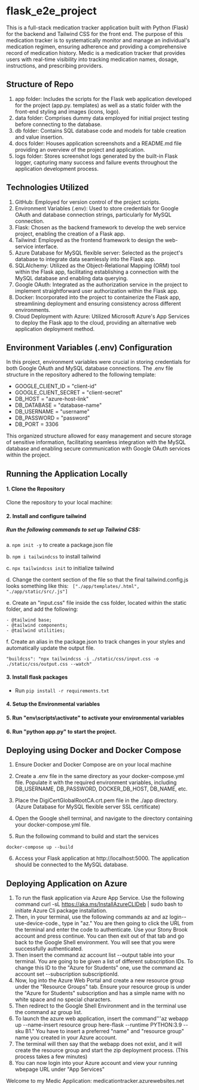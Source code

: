 # flask_e2e_project

This is a full-stack medication tracker application built with Python (Flask) for the backend and Tailwind CSS for the front end. The purpose of this medication tracker is to systematically monitor and manage an individual's medication regimen, ensuring adherence and providing a comprehensive record of medication history.
Medic is a medication tracker that provides users with real-time visibility into tracking medication names, dosage, instructions, and prescribing providers. 

## Structure of Repo
1. app folder: Includes the scripts for the Flask web application developed for the project (app.py. templates) as well as a static folder with the front-end styling and images (icons, logo).
2. data folder: Comprises dummy data employed for initial project testing before connecting to the database.
3. db folder: Contains SQL database code and models for table creation and value insertion.
4. docs folder: Houses application screenshots and a README.md file providing an overview of the project and application.
5. logs folder: Stores screenshot logs generated by the built-in Flask logger, capturing many success and failure events throughout the application development process.

## Technologies Utilized

1. GitHub: Employed for version control of the project scripts.
2. Environment Variables (.env): Used to store credentials for Google OAuth and database connection strings, particularly for MySQL connection.
3. Flask: Chosen as the backend framework to develop the web service project, enabling the creation of a Flask app.
4. Tailwind: Employed as the frontend framework to design the web-service interface.
5. Azure Database for MySQL flexible server: Selected as the project's database to integrate data seamlessly into the Flask app.
6. SQLAlchemy: Utilized as the Object-Relational Mapping (ORM) tool within the Flask app, facilitating establishing a connection with the MySQL database and enabling data querying.
7. Google OAuth: Integrated as the authorization service in the project to implement straightforward user authorization within the Flask app.
8. Docker: Incorporated into the project to containerize the Flask app, streamlining deployment and ensuring consistency across different environments.
9. Cloud Deployment with Azure: Utilized Microsoft Azure's App Services to deploy the Flask app to the cloud, providing an alternative web application deployment method.


## Environment Variables (.env) Configuration

In this project, environment variables were crucial in storing credentials for both Google OAuth and MySQL database connections. The .env file structure in the repository adhered to the following template:

- GOOGLE_CLIENT_ID = "client-id"
- GOOGLE_CLIENT_SECRET = "client-secret"
- DB_HOST = "azure-host-link"
- DB_DATABASE = "database-name"
- DB_USERNAME = "username"
- DB_PASSWORD = "password"
- DB_PORT = 3306

This organized structure allowed for easy management and secure storage of sensitive information, facilitating seamless integration with the MySQL database and enabling secure communication with Google OAuth services within the project.

## Running the Application Locally

#### 1. Clone the Repository

Clone the repository to your local machine:

#### 2. Install and configure tailwind

##### Run the following commands to set up Tailwind CSS:
a. ```npm init -y``` to create a package.json file

b. ```npm i tailwindcss``` to install tailwind

c. ```npx tailwindcss init``` to initialize tailwind

d. Change the content section of the file so that the final tailwind.config.js looks something like this:  ``` ["./app/templates/.html", "./app/static/src/.js"]```

e. Create an "input.css" file inside the css folder, located within the static folder, and add the following:

    - @tailwind base;
    - @tailwind components;
    - @tailwind utilities;

f. Create an alias in the package.json to track changes in your styles and automatically update the output file.

   ``` "buildcss": "npx tailwindcss -i ./static/css/input.css -o ./static/css/output.css --watch" ```

#### 3. Install flask packages
- Run ```pip install -r requirements.txt```

#### 4. Setup the Environmental variables

#### 5. Run "env\scripts\activate" to activate your environmental variables

#### 6. Run "python app.py" to start the project.


## Deploying using Docker and Docker Compose

1. Ensure Docker and Docker Compose are on your local machine

2. Create a .env file in the same directory as your docker-compose.yml file. Populate it with the required environment variables, including DB_USERNAME, DB_PASSWORD, DOCKER_DB_HOST, DB_NAME, etc.

3. Place the DigiCertGlobalRootCA.crt.pem file in the ./app directory. (Azure Database for MySQL flexible server SSL certificate)

4. Open the Google shell terminal, and navigate to the directory containing your docker-compose.yml file.

5. Run the following command to build and start the services

```docker-compose up --build```

6. Access your Flask application at http://localhost:5000. The application should be connected to the MySQL database.


## Deploying Application on Azure
1. To run the flask application via Azure App Service. Use the following command curl -sL https://aka.ms/InstallAzureCLIDeb | sudo bash to initiate Azure Cli package installation.
2. Then, in your terminal, use the following commands az  and az login--use-device-code., type in "az." You are then going to click the URL from the terminal and enter the code to authenticate. Use your Stony Brook account and press continue. You can then exit out of that tab and go back to the Google Shell environment. You will see that you were successfully authenticated.
3. Then insert the command az account list --output table into your terminal. You are going to be given a list of different subscription IDs. To change this ID to the "Azure for Students" one, use the command az account set --subscription subscriptionId.
4. Now, log into the Azure Web Portal and create a new resource group under the "Resource Groups" tab. Ensure your resource group is under the "Azure for Students" subscription and has a simple name with no white space and no special characters.
5. Then redirect to the Google Shell Environment and in the terminal use the command az group list.
6. To launch the azure web application, insert the command'''az webapp up --name-insert resource group here-flask --runtime PYTHON:3.9 --sku B1." You have to insert a preferred "name" and "resource group" name you created in your Azure account.
7. The terminal will then say that the webapp does not exist, and it will create the resource group and start the zip deployment process. (This process takes a few minutes)
8. You can now login into your Azure account and view your running wbepage URL under "App Services"

Welcome to my Medic Application: medicationtracker.azurewebsites.net 
